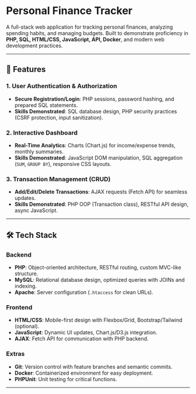# Personal Finance Tracker

A full-stack web application for tracking personal finances, analyzing spending habits, and managing budgets. Built to demonstrate proficiency in **PHP, SQL, HTML/CSS, JavaScript, API, Docker**, and modern web development practices.

---
## 🚀 Features

### **1. User Authentication & Authorization**
- **Secure Registration/Login**: PHP sessions, password hashing, and prepared SQL statements.
- **Skills Demonstrated**: SQL database design, PHP security practices (CSRF protection, input sanitization).

### **2. Interactive Dashboard**
- **Real-Time Analytics**: Charts (Chart.js) for income/expense trends, monthly summaries.
- **Skills Demonstrated**: JavaScript DOM manipulation, SQL aggregation (`SUM`, `GROUP BY`), responsive CSS layouts.

### **3. Transaction Management (CRUD)**
- **Add/Edit/Delete Transactions**: AJAX requests (Fetch API) for seamless updates.
- **Skills Demonstrated**: PHP OOP (Transaction class), RESTful API design, async JavaScript.

---

## 🛠️ Tech Stack

### **Backend**
- **PHP**: Object-oriented architecture, RESTful routing, custom MVC-like structure.
- **MySQL**: Relational database design, optimized queries with JOINs and indexing.
- **Apache**: Server configuration (`.htaccess` for clean URLs).

### **Frontend**
- **HTML/CSS**: Mobile-first design with Flexbox/Grid, Bootstrap/Tailwind (optional).
- **JavaScript**: Dynamic UI updates, Chart.js/D3.js integration.
- **AJAX**: Fetch API for communication with PHP backend.

### **Extras**
- **Git**: Version control with feature branches and semantic commits.
- **Docker**: Containerized environment for easy deployment.
- **PHPUnit**: Unit testing for critical functions.

---